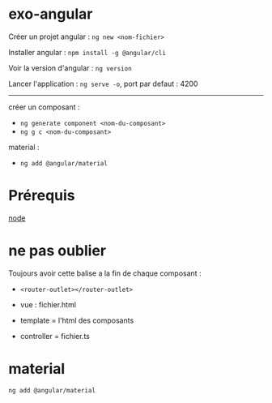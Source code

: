 # exo-angular

Créer un projet angular : `ng new <nom-fichier>`

Installer angular : `npm install -g @angular/cli`

Voir la version d'angular : `ng version`

Lancer l'application : `ng serve -o`, port par defaut : 4200

---

créer un composant :

- `ng generate component <nom-du-composant>`
- `ng g c <nom-du-composant>`

material :

- `ng add @angular/material`

# Prérequis

[node](https://nodejs.org)

# ne pas oublier

Toujours avoir cette balise a la fin de chaque composant :

- `<router-outlet></router-outlet>`

- vue : fichier.html
- template = l'html des composants
- controller = fichier.ts

# material

`ng add @angular/material`
